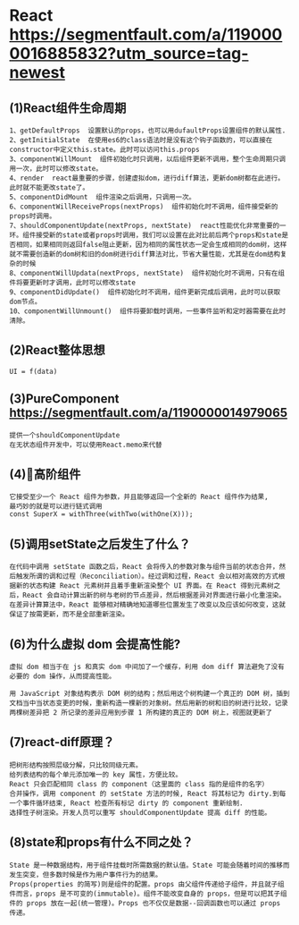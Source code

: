 React https://segmentfault.com/a/1190000016885832?utm_source=tag-newest
===

(1)React组件生命周期
---

    1、getDefaultProps  设置默认的props，也可以用dufaultProps设置组件的默认属性.
    2、getInitialState  在使用es6的class语法时是没有这个钩子函数的，可以直接在constructor中定义this.state。此时可以访问this.props
    3、componentWillMount  组件初始化时只调用，以后组件更新不调用，整个生命周期只调用一次，此时可以修改state。
    4、render  react最重要的步骤，创建虚拟dom，进行diff算法，更新dom树都在此进行。此时就不能更改state了。
    5、componentDidMount  组件渲染之后调用，只调用一次。
    6、componentWillReceiveProps(nextProps)  组件初始化时不调用，组件接受新的props时调用。
    7、shouldComponentUpdate(nextProps, nextState)  react性能优化非常重要的一环。组件接受新的state或者props时调用，我们可以设置在此对比前后两个props和state是否相同，如果相同则返回false阻止更新，因为相同的属性状态一定会生成相同的dom树，这样就不需要创造新的dom树和旧的dom树进行diff算法对比，节省大量性能，尤其是在dom结构复杂的时候
    8、componentWillUpdata(nextProps, nextState)  组件初始化时不调用，只有在组件将要更新时才调用，此时可以修改state
    9、componentDidUpdate()  组件初始化时不调用，组件更新完成后调用，此时可以获取dom节点。
    10、componentWillUnmount()  组件将要卸载时调用，一些事件监听和定时器需要在此时清除。
    
(2)React整体思想
---
    UI = f(data)

(3)PureComponent https://segmentfault.com/a/1190000014979065
---
    提供一个shouldComponentUpdate
    在无状态组件开发中，可以使用React.memo来代替

(4)高阶组件
---
    它接受至少一个 React 组件为参数，并且能够返回一个全新的 React 组件作为结果,
    最巧妙的就是可以进行链式调用
    const SuperX = withThree(withTwo(withOne(X)));

(5)调用setState之后发生了什么？
---
    在代码中调用 setState 函数之后，React 会将传入的参数对象与组件当前的状态合并，然后触发所谓的调和过程（Reconciliation）。经过调和过程，React 会以相对高效的方式根据新的状态构建 React 元素树并且着手重新渲染整个 UI 界面。在 React 得到元素树之后，React 会自动计算出新的树与老树的节点差异，然后根据差异对界面进行最小化重渲染。在差异计算算法中，React 能够相对精确地知道哪些位置发生了改变以及应该如何改变，这就保证了按需更新，而不是全部重新渲染。
(6)为什么虚拟 dom 会提高性能?
---
    虚拟 dom 相当于在 js 和真实 dom 中间加了一个缓存，利用 dom diff 算法避免了没有必要的 dom 操作，从而提高性能。

    用 JavaScript 对象结构表示 DOM 树的结构；然后用这个树构建一个真正的 DOM 树，插到文档当中当状态变更的时候，重新构造一棵新的对象树。然后用新的树和旧的树进行比较，记录两棵树差异把 2 所记录的差异应用到步骤 1 所构建的真正的 DOM 树上，视图就更新了
(7)react-diff原理？
---
    把树形结构按照层级分解，只比较同级元素。
    给列表结构的每个单元添加唯一的 key 属性，方便比较。
    React 只会匹配相同 class 的 component（这里面的 class 指的是组件的名字）
    合并操作，调用 component 的 setState 方法的时候, React 将其标记为 dirty.到每一个事件循环结束, React 检查所有标记 dirty 的 component 重新绘制.
    选择性子树渲染。开发人员可以重写 shouldComponentUpdate 提高 diff 的性能。
(8)state和props有什么不同之处？
---
    State 是一种数据结构，用于组件挂载时所需数据的默认值。State 可能会随着时间的推移而发生突变，但多数时候是作为用户事件行为的结果。
    Props(properties 的简写)则是组件的配置。props 由父组件传递给子组件，并且就子组件而言，props 是不可变的(immutable)。组件不能改变自身的 props，但是可以把其子组件的 props 放在一起(统一管理)。Props 也不仅仅是数据--回调函数也可以通过 props 传递。